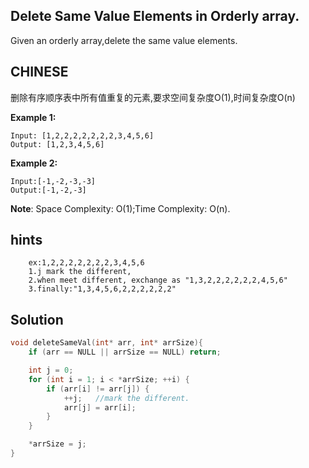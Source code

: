 ## Delete Same Value Elements in Orderly array.

Given an orderly array,delete the same value elements.

## CHINESE
删除有序顺序表中所有值重复的元素,要求空间复杂度O(1),时间复杂度O(n)

**Example 1:**
```
Input: [1,2,2,2,2,2,2,2,3,4,5,6]
Output: [1,2,3,4,5,6]
```
**Example 2:**
```
Input:[-1,-2,-3,-3]
Output:[-1,-2,-3]
```

**Note**: Space Complexity: O(1);Time Complexity: O(n).

## hints
```
    ex:1,2,2,2,2,2,2,2,3,4,5,6
    1.j mark the different,
    2.when meet different, exchange as "1,3,2,2,2,2,2,2,4,5,6"
    3.finally:"1,3,4,5,6,2,2,2,2,2,2"
```

## Solution
``` c
void deleteSameVal(int* arr, int* arrSize){
    if (arr == NULL || arrSize == NULL) return;

    int j = 0;
    for (int i = 1; i < *arrSize; ++i) {
        if (arr[i] != arr[j]) {
            ++j;   //mark the different.
            arr[j] = arr[i];
        }
    }

    *arrSize = j;
}
```